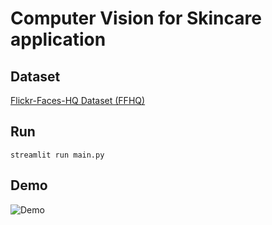 # Computer Vision for Skincare application

## Dataset
[Flickr-Faces-HQ Dataset (FFHQ)](https://github.com/NVlabs/ffhq-dataset)

## Run
`streamlit run main.py`

## Demo
![Demo](images/demo.gif)

